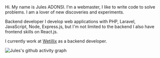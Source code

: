 Hi. My name is Jules ADONSI.
I'm a webmaster, I like to write code to solve problems. I am a lover of new discoveries and experiments. 

Backend developer I develop web applications with PHP, Laravel, JavaScript, Node, Express.js, 
but I'm not limited to the backend I also have frontend skills on React.js. 

I currently work at <a href='https://github.com/wetillix'>Wetillix<a/> as a backend developer.
  
  ![Jules's github activity graph](https://activity-graph.herokuapp.com/graph?username=JulesAD96&theme=dracula)
